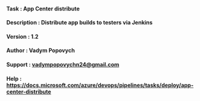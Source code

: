 #### Task         : App Center distribute
#### Description  : Distribute app builds to testers via Jenkins
#### Version      : 1.2
#### Author       : Vadym Popovych
#### Support	  : vadympopovychn24@gmail.com
#### Help         : https://docs.microsoft.com/azure/devops/pipelines/tasks/deploy/app-center-distribute
